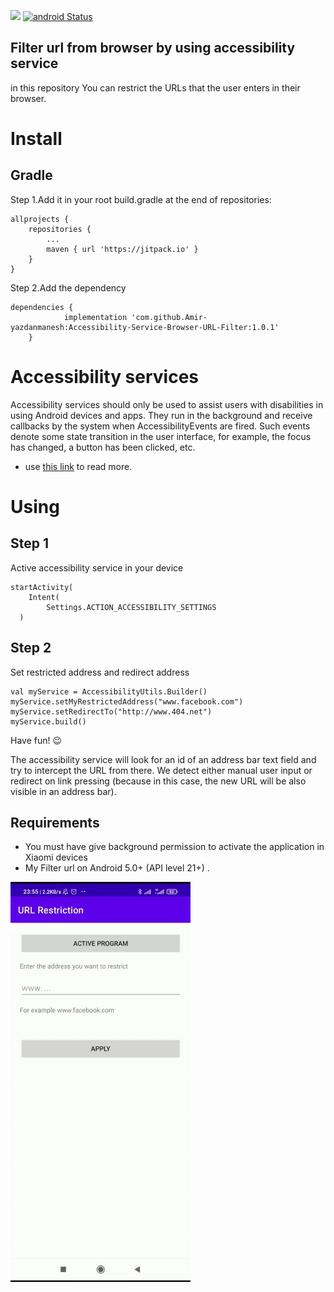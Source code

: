 

[![](https://jitpack.io/v/Amir-yazdanmanesh/Accessibility-Service-Browser-URL-Filter.svg)](https://jitpack.io/#Amir-yazdanmanesh/Accessibility-Service-Browser-URL-Filter) [![android Status](https://img.shields.io/badge/platform-Android-yellow.svg)](https://www.android.com/)

## Filter url from browser by using accessibility service
in this repository You can restrict the URLs that the user enters in their browser.

# Install
## Gradle
Step 1.Add it in your root build.gradle at the end of repositories:

```
allprojects {
    repositories {
        ...
        maven { url 'https://jitpack.io' }
    }
}
```
Step 2.Add the dependency


```
dependencies {
	        implementation 'com.github.Amir-yazdanmanesh:Accessibility-Service-Browser-URL-Filter:1.0.1'
	}

```

# Accessibility services
Accessibility services should only be used to assist users with disabilities in using Android devices and apps. They run in the background and receive callbacks by the system when AccessibilityEvents are fired. Such events denote some state transition in the user interface, for example, the focus has changed, a button has been clicked, etc.


- use [this link](https://developer.android.com/reference/android/accessibilityservice/AccessibilityService) to read more.

# Using


## Step 1
Active accessibility service in your device
``` 
startActivity(  
    Intent(  
        Settings.ACTION_ACCESSIBILITY_SETTINGS  
  ) 
   ``` 
## Step 2

Set  restricted address and redirect address
``` 
val myService = AccessibilityUtils.Builder()  
myService.setMyRestrictedAddress("www.facebook.com")  
myService.setRedirectTo("http://www.404.net")  
myService.build()
```

Have fun!  😉


The accessibility service will look for an id of an address bar text field and try to intercept the URL from there.
We detect either manual user input or redirect on link pressing (because in this case, the new URL will be also visible in an address bar).


## Requirements
- You must have give background permission to activate the application in Xiaomi devices
- My Filter url on Android 5.0+ (API level 21+) .





![](https://raw.githubusercontent.com/Amir-yazdanmanesh/Accessibility-Service/master/screenshot/screenshot.gif) 

